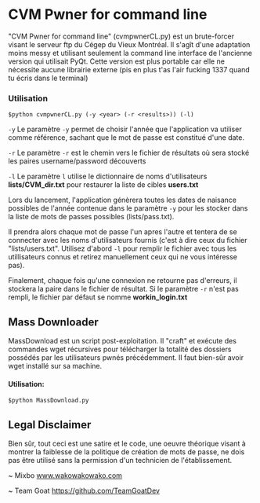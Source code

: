 # CVM Pwner for command line

"CVM Pwner for command line" (cvmpwnerCL.py) est un brute-forcer visant le serveur ftp du Cégep du Vieux Montréal. Il s'agît d'une adaptation moins messy et utilisant seulement la command line interface de l'ancienne version qui utilisait PyQt. Cette version est plus portable car elle ne nécessite aucune librairie externe (pis en plus t'as l'air fucking 1337 quand tu écris dans le terminal)


### Utilisation
`$python cvmpwnerCL.py (-y <year> (-r <results>)) (-l)`

`-y` 	Le paramètre `-y` permet de choisir l'année que l'application va utiliser
	comme référence, sachant que le mot de passe est constitué d'une date.

`-r` 	Le paramètre `-r` est le chemin vers le fichier de résultats où sera
	stocké les paires username/password découverts

`-l` 	Le paramètre `l` utilise le dictionnaire de noms d'utilisateurs **lists/CVM_dir.txt** pour
	restaurer la liste de cibles **users.txt**


Lors du lancement, l'application génèrera toutes les dates de naisance possibles de l'année contenue dans le paramètre `-y` pour les stocker dans la liste de mots de passes possibles (lists/pass.txt).

Il prendra alors chaque mot de passe l'un apres l'autre et tentera de se connecter avec les noms d'utilisateurs fournis (c'est à dire ceux du fichier "lists/users.txt". Utilisez d'abord `-l` pour remplir le fichier avec tous les utillisateurs connus et retirez manuellement ceux qui ne vous intéresse pas).

Finalement, chaque fois qu'une connexion ne retourne pas d'erreurs, il stockera la paire dans le fichier de résultat. Si le paramètre `-r` n'est pas rempli, le fichier par défaut se nomme **workin_login.txt**

## Mass Downloader

MassDownload est un script post-exploitation. Il "craft" et exécute des commandes wget récursives pour télécharger la totalité des dossiers possédés par les utilisateurs pwnés précédemment. Il faut bien-sûr avoir wget installé sur sa machine.

#### Utilisation:

`$python MassDownload.py`


## Legal Disclaimer

Bien sûr, tout ceci est une satire et le code, une oeuvre théorique visant à montrer la faiblesse de la politique de création de mots de passe, ne dois pas être utilisé sans la permission d'un technicien de l'établissement.

~ Mixbo
www.wakowakowako.com

~ Team Goat
https://github.com/TeamGoatDev